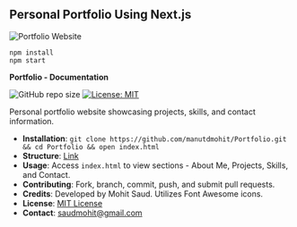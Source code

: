 ## Personal Portfolio Using Next.js

![Portfolio Website](https://i.ibb.co/WgPMpts/image.png)

```
npm install  
npm start
```

**Portfolio - Documentation**

![GitHub repo size](https://img.shields.io/github/repo-size/manutdmohit/Portfolio) [![License: MIT](https://img.shields.io/badge/License-MIT-yellow.svg)](https://opensource.org/licenses/MIT)

Personal portfolio website showcasing projects, skills, and contact information.

- **Installation**: `git clone https://github.com/manutdmohit/Portfolio.git && cd Portfolio && open index.html`
- **Structure**: [Link](https://github.com/manutdmohit/Portfolio#structure)
- **Usage**: Access `index.html` to view sections - About Me, Projects, Skills, and Contact.
- **Contributing**: Fork, branch, commit, push, and submit pull requests.
- **Credits**: Developed by Mohit Saud. Utilizes Font Awesome icons.
- **License**: [MIT License](https://opensource.org/licenses/MIT)
- **Contact**: [saudmohit@gmail.com](mailto:saudmohit@gmail.com)
